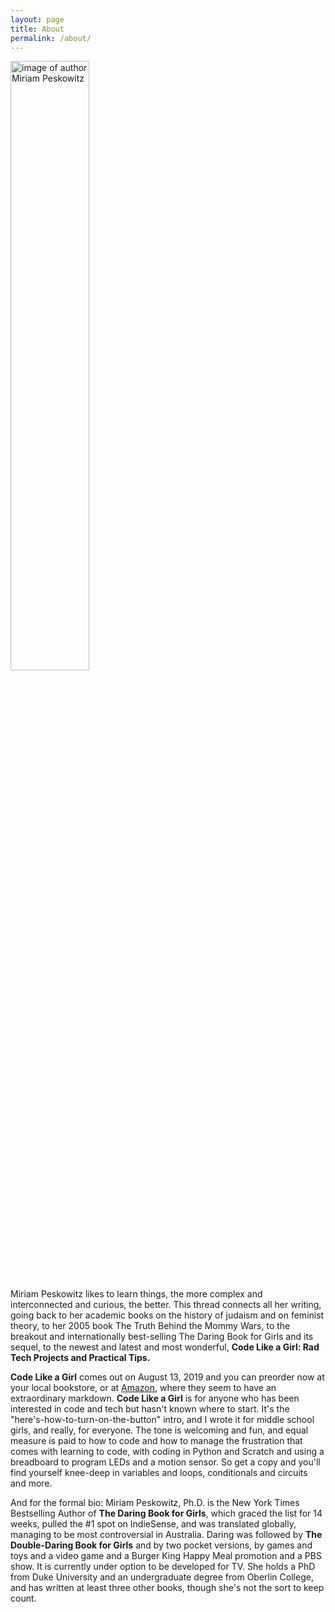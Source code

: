 ```yaml
---
layout: page
title: About
permalink: /about/
---
```

<!-- 
![Author Photo](https://res.cloudinary.com/tech-stories/image/upload/v1508974568/IMG_3662_soavuk.jpg) -->

<img src="https://res.cloudinary.com/tech-stories/image/upload/v1508974568/IMG_3662_soavuk.jpg" alt="image of author Miriam Peskowitz" width="50%" height="50%">

Miriam Peskowitz likes to learn things, the more complex and interconnected and curious, the better. This thread connects all her writing, going back to her academic books on the history of judaism and on feminist theory, to her 2005 book The Truth Behind the Mommy Wars, to the breakout and internationally best-selling The Daring Book for Girls and its sequel, to the newest and latest and most wonderful, **Code Like a Girl: Rad Tech Projects and Practical Tips.**

**Code Like a Girl** comes out on August 13, 2019 and you can preorder now at your local bookstore, or at [Amazon](https://www.amazon.com/dp/B079KSWTMX/ref=dp-kindle-redirect?_encoding=UTF8&btkr=1), where they seem to have an extraordinary markdown. **Code Like a Girl** is for anyone who has been interested in code and tech but hasn't known where to start. It's the "here's-how-to-turn-on-the-button" intro, and I wrote it for middle school girls, and really, for everyone. The tone is welcoming and fun, and equal measure is paid to how to code and how to manage the frustration that comes with learning to code, with coding in Python and Scratch and using a breadboard to program LEDs and a motion sensor. So get a copy and you'll find yourself knee-deep in variables and loops, conditionals and circuits and more. 

And for the formal bio: Miriam Peskowitz, Ph.D. is the New York Times Bestselling Author of **The Daring Book for Girls**, which graced the list for 14 weeks, pulled the #1 spot on IndieSense, and was translated globally, managing to be most controversial in Australia. Daring was followed by **The Double-Daring Book for Girls** and by two pocket versions, by games and toys and a video game and a Burger King Happy Meal promotion and a PBS show. It is currently under option to be developed for TV. She holds a PhD from Duke University and an undergraduate degree from Oberlin College, and has written at least three other books, though she's not the sort to keep count. 

 



<!-- 
this is how to do hyperlinks: 
[jekyll][jekyll-organization] /
[minima](https://github.com/jekyll/minima)
 -->